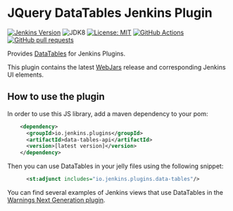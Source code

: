 # JQuery DataTables Jenkins Plugin

[![Jenkins Version](https://img.shields.io/badge/Jenkins-2.138.4-green.svg?label=min.%20Jenkins)](https://jenkins.io/download/)
![JDK8](https://img.shields.io/badge/jdk-8-yellow.svg?label=min.%20JDK)
[![License: MIT](https://img.shields.io/badge/license-MIT-yellow.svg)](https://opensource.org/licenses/MIT)
[![GitHub Actions](https://github.com/jenkinsci/data-tables-api-plugin/workflows/GitHub%20Actions/badge.svg)](https://github.com/jenkinsci/data-tables-api-plugin/actions)
[![GitHub pull requests](https://img.shields.io/github/issues-pr/uhafner/data-tables-api-plugin.svg)](https://github.com/jenkinsci/data-tables-api-plugin/pulls)

Provides [DataTables](https://datatables.net) for Jenkins Plugins.

This plugin contains the latest [WebJars](https://www.webjars.org) release and corresponding Jenkins UI elements. 

## How to use the plugin

In order to use this JS library, add a maven dependency to your pom:
```xml
    <dependency>
      <groupId>io.jenkins.plugins</groupId>
      <artifactId>data-tables-api</artifactId>
      <version>[latest version]</version>
    </dependency>
```

Then you can use DataTables in your jelly files using the following snippet:
```xml
      <st:adjunct includes="io.jenkins.plugins.data-tables"/>
```
 
You can find several examples of Jenkins views that use DataTables in the 
[Warnings Next Generation plugin](https://github.com/jenkinsci/warnings-ng-plugin).

